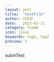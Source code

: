 ```yaml
---
layout: post
title:  "testFile"
author: 이유정
date:   2023-03-31
category: TeamA
icon: linux
keywords: tag1, tag2
preview: 1
---
```


subinTest
